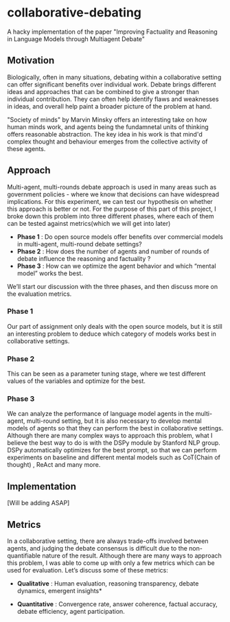# collaborative-debating
A hacky implementation of the paper "Improving Factuality and Reasoning in Language Models through Multiagent Debate"

## Motivation
Biologically, often in many situations, debating within a collaborative setting can offer significant benefits over individual work. Debate brings different ideas and approaches that can be combined to give a stronger than individual contribution. They can often help identify flaws and weaknesses in ideas, and overall help paint a broader picture of the problem at hand.

"Society of minds" by Marvin Minsky offers an interesting take on how human minds work, and agents being the fundamnetal units of thinking offers reasonable abstraction. The key idea in his work is that mind'd complex thought and behaviour emerges from the collective activity of these agents.

## Approach
Multi-agent, multi-rounds debate approach is used in many areas such as government policies - where we know that decisions can have widespread implications. For this experiment, we can test our hypothesis on whether this approach is better or not. For the purpose of this part of this project, I broke down this problem into three different phases, where each of them can be tested against metrics(which we will get into later)

- **Phase 1** : Do open source models offer benefits over commercial models in multi-agent, multi-round debate settings?
- **Phase 2** : How does the number of agents and number of rounds of debate influence the reasoning and factuality ?
- **Phase 3** : How can we optimize the agent behavior and which “mental model” works the best.

We’ll start our discussion with the three phases, and then discuss more on the evaluation metrics.

### Phase 1
Our part of assignment only deals with the open source models, but it is still an interesting problem to deduce which category of models works best in collaborative settings.

### Phase 2
This can be seen as a parameter tuning stage, where we test different values of the variables and optimize for the best. 

### Phase 3
We can analyze the performance of language model agents in the multi-agent, multi-round setting, but it is also necessary to develop mental models of agents so that they can perform the best in collaborative settings. Although there are many complex ways to approach this problem, what I believe the best way to do is with the DSPy module by Stanford NLP group. DSPy automatically optimizes for the best prompt, so that we can perform experiments on baseline and different mental models such as CoT(Chain of thought) , ReAct and many more.

## Implementation

[Will be adding ASAP]

## Metrics
In a collaborative setting, there are always trade-offs involved between agents, and judging the debate consensus is difficult due to the non-quantifiable nature of the result. Although there are many ways to approach this problem, I was able to come up with only a few metrics which can be used for evaluation. Let’s discuss some of these metrics:

- **Qualitative** : Human evaluation, reasoning transparency, debate dynamics, emergent insights*

- **Quantitative** : Convergence rate, answer coherence, factual accuracy, debate efficiency, agent participation.
